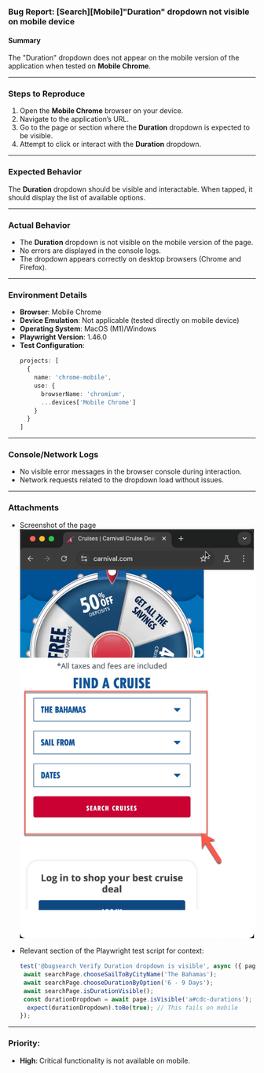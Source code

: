 ### **Bug Report: [Search][Mobile]"Duration" dropdown not visible on mobile device**

#### **Summary**  
The "Duration" dropdown does not appear on the mobile version of the application when tested on **Mobile Chrome**.

---

### **Steps to Reproduce**
1. Open the **Mobile Chrome** browser on your device.
2. Navigate to the application’s URL.
3. Go to the page or section where the **Duration** dropdown is expected to be visible.
4. Attempt to click or interact with the **Duration** dropdown.

---

### **Expected Behavior**  
The **Duration** dropdown should be visible and interactable. When tapped, it should display the list of available options.

---

### **Actual Behavior**  
- The **Duration** dropdown is not visible on the mobile version of the page.
- No errors are displayed in the console logs.
- The dropdown appears correctly on desktop browsers (Chrome and Firefox).

---

### **Environment Details**  
- **Browser**: Mobile Chrome  
- **Device Emulation**: Not applicable (tested directly on mobile device)  
- **Operating System**: MacOS (M1)/Windows
- **Playwright Version**: 1.46.0  
- **Test Configuration**: 
  ```ts
  projects: [
    {
      name: 'chrome-mobile',
      use: {
        browserName: 'chromium',
        ...devices['Mobile Chrome']
      }
    }
  ]
  ```

---

### **Console/Network Logs**  
- No visible error messages in the browser console during interaction.
- Network requests related to the dropdown load without issues.

---

### **Attachments**  
- Screenshot of the page 
![Screenshot of the application](/bug-report/evidence-mobile-bug.jpg) 

- Relevant section of the Playwright test script for context:  
   ```ts
   test('@bugsearch Verify Duration dropdown is visible', async ({ page }) => {
    await searchPage.chooseSailToByCityName('The Bahamas');
    await searchPage.chooseDurationByOption('6 - 9 Days');
    await searchPage.isDurationVisible();
    const durationDropdown = await page.isVisible('a#cdc-durations');
     expect(durationDropdown).toBe(true); // This fails on mobile
   });
   ```

---

### **Priority**:  
- **High**: Critical functionality is not available on mobile.

